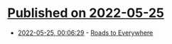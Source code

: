 # [Published on 2022-05-25](index.md)

* [2022-05-25, 00:06:29](https://news.ycombinator.com/item?id=31499055) - [Roads to Everywhere](https://lareviewofbooks.org/article/roads-to-everywhere/)
